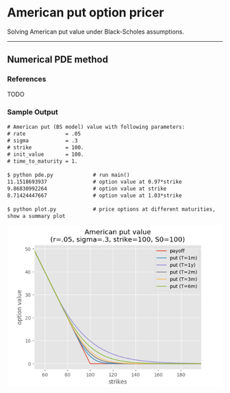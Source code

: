 # American put option pricer

Solving American put value under Black-Scholes assumptions.

---
## Numerical PDE method

### References
TODO

### Sample Output
```
# American put (BS model) value with following parameters:
# rate             = .05
# sigma            = .3
# strike           = 100.
# init_value       = 100.
# time_to_maturity = 1.

$ python pde.py             # run main()
11.1518693937               # option value at 0.97*strike
9.86830992264               # option value at strike
8.71424447667               # option value at 1.03*strike

$ python plot.py            # price options at different maturities, show a summary plot
```
![aput.png](aput.png)
